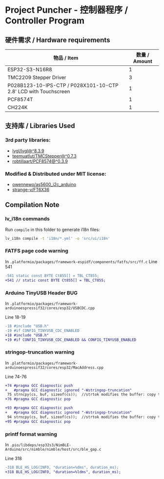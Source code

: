 # Project Puncher - 控制器程序 / Controller Program

## 硬件需求 / Hardware requirements
| 物品 / Item | 数量 / Amount |
|---|---|
| ESP32-S3-N16R8 | 1 |
| TMC2209 Stepper Driver | 3 |
| P028B123-10-IPS-CTP / P028X101-10-CTP 2.8' LCD with Touchscreen | 1 |
| PCF8574T | 1 |
| CH224K | 1 |

## 支持库 / Libraries Used
### 3rd party libraries:
- [lvgl/lvgl@^8.3.9](https://github.com/lvgl/lvgl)
- [teemuatlut/TMCStepper@^0.7.3](https://github.com/teemuatlut/TMCStepper)
- [robtillaart/PCF8574@^0.3.9](https://github.com/robtillaart/PCF8574)
### Modified & Distributed under MIT license:
- [owennewo/as5600_i2c_arduino](https://github.com/owennewo/as5600_i2c_arduino)
- [strange-v/FT6X36](https://github.com/strange-v/FT6X36)

## Compilation Note

### lv_i18n commands
Run `compile` in this folder to generate i18n files:
```bash
lv_i18n compile -t 'i18n/*.yml' -o 'src/ui/i18n'
```

### FATFS page code warning
In `.platformio/packages/framework-espidf/components/fatfs/src/ff.c`
Line 541
```patch
-541 static const BYTE Ct855[] = TBL_CT855;
+541 // static const BYTE Ct855[] = TBL_CT855;
```

### Arduino TinyUSB Header BUG
In `.platformio/packages/framework-arduinoespressif32/cores/esp32/USBCDC.cpp`

Line 18-19
```patch
-18 #include "USB.h"
-19 #if CONFIG_TINYUSB_CDC_ENABLED
+18 #include "USB.h"
+19 #if CONFIG_TINYUSB_CDC_ENABLED && CONFIG_TINYUSB_ENABLED
```

### stringop-truncation warning
In `.platformio/packages/framework-arduinoespressif32/cores/esp32/MacAddress.cpp`

Line 74-76
```patch
+74 #pragma GCC diagnostic push
+   #pragma GCC diagnostic ignored "-Wstringop-truncation"
 75 strncpy(cs, buf, sizeof(cs));  //strtok modifies the buffer: copy to working buffer.
+76 #pragma GCC diagnostic pop

+93 #pragma GCC diagnostic push
+   #pragma GCC diagnostic ignored "-Wstringop-truncation"
 94 strncpy(cs, buf, sizeof(cs));  //strtok modifies the buffer: copy to working buffer.
+95 #pragma GCC diagnostic pop
```

### printf format warning
In `.pio/libdeps/esp32s3/NimBLE-Arduino/src/nimble/nimble/host/src/ble_gap.c`
 
Line 318
```patch
-318 BLE_HS_LOG(INFO, "duration=%dms", duration_ms);
+318 BLE_HS_LOG(INFO, "duration=%ldms", duration_ms);
```